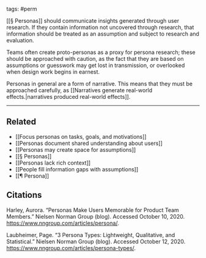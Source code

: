 tags: #perm

[[§ Personas]] should communicate insights generated through user research. If they contain information not uncovered through research, that information should be treated as an assumption and subject to research and evaluation. 

Teams often create proto-personas as a proxy for persona research; these should be approached with caution, as the fact that they are based on assumptions or guesswork may get lost in transmission, or overlooked when design work begins in earnest. 

Personas in general are a form of narrative. This means that they must be approached carefully, as  [[Narratives generate real-world effects.|narratives produced real-world effects]].

---
## Related
- [[Focus personas on tasks, goals, and motivations]]
- [[Personas document shared understanding about users]]
- [[Personas may create space for assumptions]]
- [[§ Personas]]
- [[Personas lack rich context]]
- [[People fill information gaps with assumptions]]
- [[¶ Persona]]

## Citations
Harley, Aurora. “Personas Make Users Memorable for Product Team Members.” Nielsen Norman Group (blog). Accessed October 10, 2020. https://www.nngroup.com/articles/persona/.

Laubheimer, Page. “3 Persona Types: Lightweight, Qualitative, and Statistical.” Nielsen Norman Group (blog). Accessed October 12, 2020. https://www.nngroup.com/articles/persona-types/.
